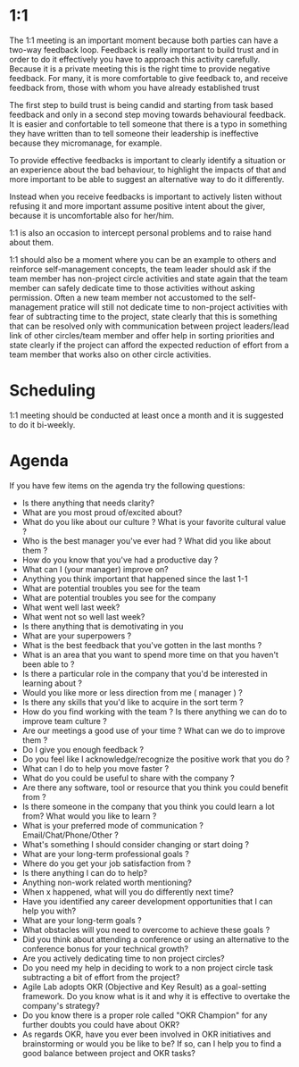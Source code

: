 # 1:1 

The 1:1 meeting is an important moment because both parties can have a two-way feedback loop. 
Feedback is really important to build trust and in order to do it effectively you have to approach this activity carefully.
Because it is a private meeting this is the right time to provide negative feedback. For many, it is more comfortable to give feedback to, and receive feedback from, those with whom you have already established trust

The first step to build trust is being candid and starting from task based feedback and only in a second step moving towards behavioural feedback. It is easier and confortable to tell someone that there is a typo in something they have written than to tell someone their leadership is ineffective because they micromanage, for example.

To provide effective feedbacks is important to clearly identify a situation or an experience about the bad behaviour, to highlight the impacts of that and more important to be able to suggest an alternative way to do it differently.

Instead when you receive feedbacks is important to actively listen without refusing it and more important assume positive intent about the giver, because it is uncomfortable also for her/him.

1:1 is also an occasion to intercept personal problems and to raise hand about them.

1:1 should also be a moment where you can be an example to others and reinforce self-management concepts, the team leader should ask if the team member has non-project circle activities and state again that the team member can safely dedicate time to those activities without asking permission. Often a new team member not accustomed to the self-management pratice will still not dedicate time to non-project activities with fear of subtracting time to the project, state clearly that this is something that can be resolved only with communication between project leaders/lead link of other circles/team member and offer help in sorting priorities and state clearly if the project can afford the expected reduction of effort from a team member that works also on other circle activities.


# Scheduling

1:1 meeting should be conducted at least once a month and it is suggested to do it bi-weekly.


# Agenda

If you have few items on the agenda try the following questions: 

*	Is there anything that needs clarity?
*	What are you most proud of/excited about?
*   What do you like about our culture ? What is your favorite cultural value ?
*   Who is the best manager you've ever had ? What did you like about them ?
*   How do you know that you've had a productive day ?
*	What can I (your manager) improve on?
*	Anything you think important that happened since the last 1-1
*	What are potential troubles you see for the team
*	What are potential troubles you see for the company
*	What went well last week?
*	What went not so well last week?
*   Is there anything that is demotivating in you
*   What are your superpowers ?
*   What is the best feedback that you've gotten in the last months ?
*   What is an area that you want to spend more time on that you haven't been able to ?
*   Is there a particular role in the company that you'd be interested in learning about ?
*   Would you like more or less direction from me ( manager ) ?
*   Is there any skills that you'd like to acquire in the sort term ?
*   How do you find working with the team ? Is there anything we can do to improve team culture ?
*   Are our meetings a good use of your time ? What can we do to improve them ?
*   Do I give you enough feedback ?
*   Do you feel like I acknowledge/recognize the positive work that you do ?
*   What can I do to help you move faster ?
*   What do you could be useful to share with the company ?
*   Are there any software, tool or resource that you think you could benefit from ?
*   Is there someone in the company that you think you could learn a lot from? What would you like to learn ?
*   What is your preferred mode of communication ? Email/Chat/Phone/Other ?
*   What's something I should consider changing or start doing ?
*   What are your long-term professional goals ?
*   Where do you get your job satisfaction from ?
*	Is there anything I can do to help?
*	Anything non-work related worth mentioning?
*	When x happened, what will you do differently next time?
*	Have you identified any career development opportunities that I can help you with?
*   What are your long-term goals ?
*   What obstacles will you need to overcome to achieve these goals ?
*	Did you think about attending a conference or using an alternative to the conference bonus for your technical growth?
*   Are you actively dedicating time to non project circles?
*   Do you need my help in deciding to work to a non project circle task subtracting a bit of effort from the project?
*   Agile Lab adopts OKR (Objective and Key Result) as a goal-setting framework. Do you know what is it and why it is effective to overtake the company's strategy?
*   Do you know there is a proper role called "OKR Champion" for any further doubts you could have about OKR?
*   As regards OKR, have you ever been involved in OKR initiatives and brainstorming or would you be like to be? If so, can I help you to find a good balance between project and OKR tasks?